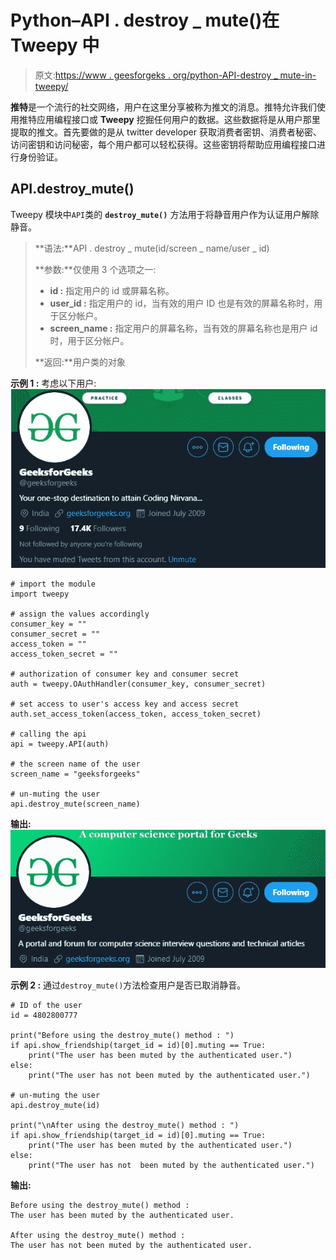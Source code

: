 # Python–API . destroy _ mute()在 Tweepy 中

> 原文:[https://www . geesforgeks . org/python-API-destroy _ mute-in-tweepy/](https://www.geeksforgeeks.org/python-api-destroy_mute-in-tweepy/)

**推特**是一个流行的社交网络，用户在这里分享被称为推文的消息。推特允许我们使用推特应用编程接口或 **Tweepy** 挖掘任何用户的数据。这些数据将是从用户那里提取的推文。首先要做的是从 twitter developer 获取消费者密钥、消费者秘密、访问密钥和访问秘密，每个用户都可以轻松获得。这些密钥将帮助应用编程接口进行身份验证。

## API.destroy_mute()

Tweepy 模块中`API`类的 **`destroy_mute()`** 方法用于将静音用户作为认证用户解除静音。

> **语法:**API . destroy _ mute(id/screen _ name/user _ id)
> 
> **参数:**仅使用 3 个选项之一:
> 
> *   **id :** 指定用户的 id 或屏幕名称。
> *   **user_id :** 指定用户的 id，当有效的用户 ID 也是有效的屏幕名称时，用于区分帐户。
> *   **screen_name :** 指定用户的屏幕名称，当有效的屏幕名称也是用户 id 时，用于区分帐户。
> 
> **返回:**用户类的对象

**示例 1 :** 考虑以下用户:
![](img/23fae3af0ca2ec4fa57d43db47e117b4.png)

```
# import the module
import tweepy

# assign the values accordingly
consumer_key = ""
consumer_secret = ""
access_token = ""
access_token_secret = ""

# authorization of consumer key and consumer secret
auth = tweepy.OAuthHandler(consumer_key, consumer_secret)

# set access to user's access key and access secret 
auth.set_access_token(access_token, access_token_secret)

# calling the api 
api = tweepy.API(auth)

# the screen name of the user
screen_name = "geeksforgeeks"

# un-muting the user
api.destroy_mute(screen_name)
```

**输出:**
![](img/e627ee1df16166d869599f2fe4cc99c5.png)

**示例 2 :** 通过`destroy_mute()`方法检查用户是否已取消静音。

```
# ID of the user
id = 4802800777

print("Before using the destroy_mute() method : ")
if api.show_friendship(target_id = id)[0].muting == True:
    print("The user has been muted by the authenticated user.")
else:
    print("The user has not been muted by the authenticated user.")

# un-muting the user
api.destroy_mute(id)

print("\nAfter using the destroy_mute() method : ")
if api.show_friendship(target_id = id)[0].muting == True:
    print("The user has been muted by the authenticated user.")
else:
    print("The user has not  been muted by the authenticated user.")
```

**输出:**

```
Before using the destroy_mute() method : 
The user has been muted by the authenticated user.

After using the destroy_mute() method : 
The user has not been muted by the authenticated user.

```